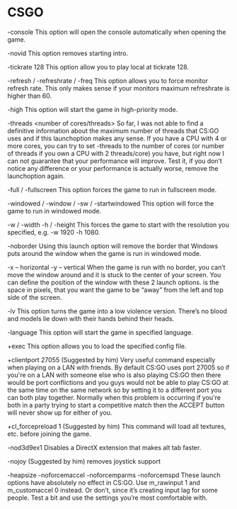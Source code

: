 # CSGO

-console
This option will open the console automatically when opening the game.

-novid
This option removes starting intro.

-tickrate 128
This option allow you to play local at tickrate 128.

-refresh <rate> / -refreshrate <rate> / -freq <rate>
This option allows you to force monitor refresh rate. 
This only makes sense if your monitors maximum refreshrate is higher than 60. 

-high
This option will start the game in high-priority mode.

-threads <number of cores/threads>
So far, I was not able to find a definitive information about the maximum number of threads that CS:GO uses and if this launchoption makes any sense. If you have a CPU with 4 or more cores, you can try to set -threads to the number of cores (or number of threads if you own a CPU with 2 threads/core) you have, but right now I can not guarantee that your performance will improve. Test it, if you don’t notice any difference or your performance is actually worse, remove the launchoption again.

-full / -fullscreen
This option forces the game to run in fullscreen mode.

-windowed / -window / -sw / -startwindowed
This option will force the game to run in windowed mode.

-w <width> / -width <width>
-h <height> / -height <height>
This forces the game to start with the resolution you specified, e.g. -w 1920 -h 1080.

-noborder
Using this launch option will remove the border that Windows puts around the window when the game is run in windowed mode.

-x <position> – horizontal
-y <position> – vertical
When the game is run with no border, you can’t move the window around and it is stuck to the center of your screen. You can define the position of the window with these 2 launch options. <position> is the space in pixels, that you want the game to be “away” from the left and top side of the screen.

-lv
This option turns the game into a low violence version. There’s no blood and models lie down with their hands behind their heads.

-language <language>
This option will start the game in specified language.



+exec <exec>
This option allows you to load the specified config file.

+clientport 27055 (Suggested by him) 
Very useful command especially when playing on a LAN with friends. By default CS:GO uses port 27005 so if you're on a LAN with someone else who is also playing CS:GO then there would be port conflictions and you guys would not be able to play CS:GO at the same time on the same network so by setting it to a different port you can both play together. Normally when this problem is occurring if you're both in a party trying to start a competitive match then the ACCEPT button will never show up for either of you.

+cl_forcepreload 1 (Suggested by him) 
This command will load all textures, etc. before joining the game.

-nod3d9ex1
Disables a DirectX extension that makes alt tab faster.

-nojoy (Suggested by him) 
removes joystick support



-heapsize
-noforcemaccel
-noforcemparms
-noforcemspd
These launch options have absolutely no effect in CS:GO. Use m_rawinput 1 and m_customaccel 0 instead. Or don’t, since it’s creating input lag for some people. Test a bit and use the settings you’re most comfortable with.
